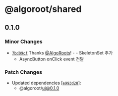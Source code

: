 # @algoroot/shared

## 0.1.0

### Minor Changes

- [`7bd09cf`](https://github.com/AlgoRoots/algoroot-monorepo/commit/7bd09cfbd7a5b93ff0046a0e9f81478520172b8d) Thanks [@AlgoRoots](https://github.com/AlgoRoots)! - - SkeletonSet 추가
  - AsyncButton onClick event 전달

### Patch Changes

- Updated dependencies [[`e993d28`](https://github.com/AlgoRoots/algoroot-monorepo/commit/e993d281d68537abfee14c3251a9eba0cb74df33)]:
  - @algoroot/ui@0.1.0
